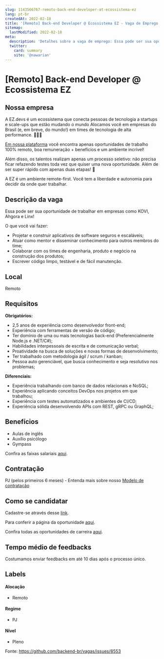 ```yaml
---
slug: 1143566767-remoto-back-end-developer-at-ecossistema-ez
lang: pt-br
createdAt: 2022-02-18
title: '[Remoto] Back-end Developer @ Ecossistema EZ - Vaga de Emprego'
sitemap:
  lastModified: 2022-02-18
meta:
  description: 'Detalhes sobre a vaga de emprego: Essa pode ser sua oportunidade de trabalhar em empresas como KOVI, Ahgora e Linx! O que você vai fazer: - Projetar e construir aplicativos de software seguros e escaláveis; - Atuar como mentor e disseminar conhecimento para outros membros do time; - Colaborar com os times de engenharia, produto e negócio na construção dos produtos; - Escrever código limpo, testável e de fácil manutenção.'
  twitter:
    card: summary
    site: '@nawarian'
---
```


# [Remoto] Back-end Developer @ Ecossistema EZ

## Nossa empresa

A EZ.devs é um ecossistema que conecta pessoas de tecnologia a startups e scale-ups que estão mudando o mundo
Alocamos você em empresas do Brasil (e, em breve, do mundo!) em times de tecnologia de alta performance. 👩🏽‍💻

[Em nossa plataforma](https://talentos.ezdevs.com.br/?ref=g_git) você encontra apenas oportunidades de trabalho 100% remoto, boa remuneração + benefícios e um ambiente incrível!

Além disso, os talentos realizam apenas um processo seletivo: não precisa ficar refazendo testes toda vez que quiser uma nova oportunidade. Além de ser super rápido com apenas duas etapas! 🤩

A EZ é um ambiente remote-first. Você tem a liberdade e autonomia para decidir da onde quer trabalhar.

## Descrição da vaga

Essa pode ser sua oportunidade de trabalhar em empresas como KOVI, Ahgora e Linx!

O que você vai fazer:

- Projetar e construir aplicativos de software seguros e escaláveis;
- Atuar como mentor e disseminar conhecimento para outros membros do time;
- Colaborar com os times de engenharia, produto e negócio na construção dos produtos;
- Escrever código limpo, testável e de fácil manutenção.

## Local

Remoto

## Requisitos

**Obrigatórios:**

- 2,5 anos de experiência como desenvolvedor front-end;
- Experiência com ferramentas de versão de código;
- Ter domínio de uma ou mais tecnologias back-end (Preferencialmente Node.js e .NET/C#);
- Habilidades interpessoais de escrita e de comunicação verbal;
- Proatividade na busca de soluções e novas formas de desenvolvimento;
- Ter trabalhado com metodologia ágil / scrum / kanban;
- Pessoa auto gerenciável, que busca conhecimento e seja resolutivo nos problemas;


**Diferenciais:**

- Experiência trabalhando com banco de dados relacionais e NoSQL;
- Experiência aplicando conceitos DevOps nos projetos em que trabalhou;
- Experiência com testes automatizados e ambientes de CI/CD;
- Experiência sólida desenvolvendo APIs com REST, gRPC ou GraphQL;


## Benefícios

- Aulas de inglês
- Auxílio psicólogo
- Gympass

Confira as faixas salariais [aqui](https://talentos.ezdevs.com.br/salarios/?ref=g_git).

## Contratação

PJ (pelos primeiros 6 meses) - Entenda mais sobre nosso [Modelo de contratação](https://talentos.ezdevs.com.br/modelo-de-contratacao/?ref=g_git)

## Como se candidatar

Cadastre-se através desse [link](https://app.ezdevs.com.br/cadastro/?ref=g_git).

Para conferir a página da oportunidade [aqui](https://talentos.ezdevs.com.br/carreiras/back-end-pleno/?ref=g_git).

Confira todas as oportunidades de carreira [aqui](https://talentos.ezdevs.com.br/carreiras-do-ecossistema/?ref=g_git).

## Tempo médio de feedbacks

Costumamos enviar feedbacks em até 10 dias após o processo único.

## Labels

#### Alocação
- Remoto

#### Regime
- PJ

#### Nível
- Pleno

Fonte: https://github.com/backend-br/vagas/issues/8553